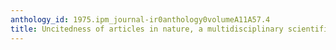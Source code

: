 ```yaml
---
anthology_id: 1975.ipm_journal-ir0anthology0volumeA11A57.4
title: Uncitedness of articles in nature, a multidisciplinary scientific journal
---
```

